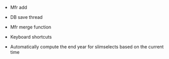 * Mfr add
* DB save thread

* Mfr merge function
* Keyboard shortcuts
* Automatically compute the end year for slimselects based on the current time
